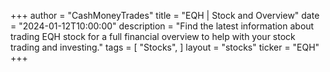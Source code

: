 +++
author = "CashMoneyTrades"
title = "EQH | Stock and Overview"
date = "2024-01-12T10:00:00"
description = "Find the latest information about trading EQH stock for a full financial overview to help with your stock trading and investing."
tags = [
"Stocks",
]
layout = "stocks"
ticker = "EQH"
+++
        


    
        